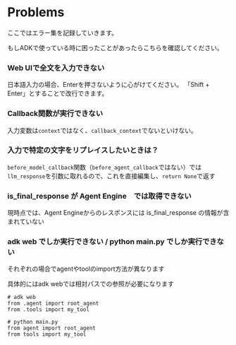 # Problems

ここではエラー集を記録していきます。

もしADKで使っている時に困ったことがあったらこちらを確認してください。

### Web UIで全文を入力できない
日本語入力の場合、Enterを押さないように心がけてください。
「Shift + Enter」とすることで改行できます。


### Callback関数が実行できない
入力変数は`context`ではなく、`callback_context`でないといけない。

### 入力で特定の文字をリプレイスしたいときは？
`before_model_callback`関数（`before_agent_callback`ではない）では`llm_response`を引数に取れるので、これを直接編集し、`return None`で返す

### is_final_response が Agent Engine　では取得できない
現時点では、Agent Engineからのレスポンスには is_final_response の情報が含まれていない

### adk web でしか実行できない / python main.py でしか実行できない
それぞれの場合でagentやtoolのimport方法が異なります

具体的にはadk webでは相対パスでの参照が必要になります

```
# adk web
from .agent import root_agent
from .tools import my_tool

# python main.py
from agent import root_agent
from tools import my_tool
```

